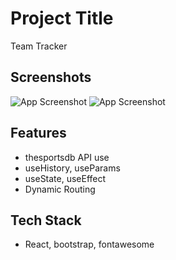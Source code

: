 
# Project Title

Team Tracker


## Screenshots

![App Screenshot](https://i.ibb.co/VS98Pz5/team.png)
![App Screenshot](https://i.ibb.co/PFxG6Sm/team-detail.png)

  
## Features

- thesportsdb API use
- useHistory, useParams
- useState, useEffect
- Dynamic Routing

  
## Tech Stack

- React, bootstrap, fontawesome
  